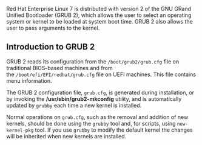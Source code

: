 
Red Hat Enterprise Linux 7 is distributed with version 2 of the GNU GRand Unified Bootloader (GRUB 2), which allows the user to select an operating system or kernel to be loaded at system boot time. GRUB 2 also allows the user to pass arguments to the kernel.

## Introduction to GRUB 2

GRUB 2 reads its configuration from the `/boot/grub2/grub.cfg` file on traditional BIOS-based machines and from the `/boot/efi/EFI/redhat/grub.cfg` file on UEFI machines. This file contains menu information.

The GRUB 2 configuration file, `grub.cfg`, is generated during installation, or by invoking the **/usr/sbin/grub2-mkconfig** utility, and is automatically updated by `grubby` each time a new kernel is installed.

Normal operations on `grub.cfg`, such as the removal and addition of new kernels, should be done using the `grubby` tool and, for scripts, using `new-kernel-pkg` tool. If you use `grubby` to modify the default kernel the changes will be inherited when new kernels are installed.

